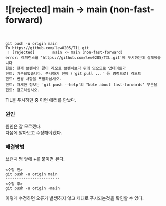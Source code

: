 # ![rejected] main -> main (non-fast-forward)

<br>

```
git push -u origin main
To https://github.com/lew0205/TIL.git
 ! [rejected]        main -> main (non-fast-forward)
error: 레퍼런스를 'https://github.com/lew0205/TIL.git'에 푸시하는데 실패했습니다
힌트: 현재 브랜치의 끝이 리모트 브랜치보다 뒤에 있으므로 업데이트가
힌트: 거부되었습니다. 푸시하기 전에 ('git pull ...' 등 명령으로) 리모트
힌트: 변경 사항을 포함하십시오.
힌트: 자세한 정보는 'git push --help'의 "Note about fast-forwards' 부분을
힌트: 참고하십시오.
```
TIL을 푸시하던 중 이런 에러를 만났다.<br>

### 원인
원인은 잘 모르겠다.<br>
다음에 알아보고 수정해야겠다.

### 해결방법
브랜치 명 앞에 +를 붙이면 된다.
```
<수정 전>
git push -u origin main
------------------------
<수정 후>
git push -u origin +main
```
이렇게 수정하면 오류가 발생하지 않고 제대로 푸시되는것을 확인할 수 있다.